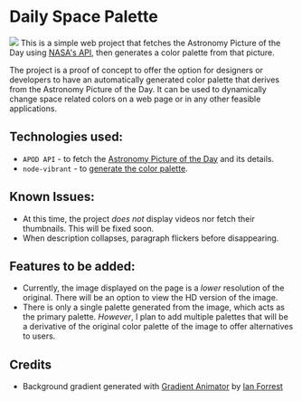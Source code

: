 # Daily Space Palette
![](https://i.ibb.co/rZpX39B/Screenshot-2021-11-14-at-16-20-25-Daily-Space-Palette.png)
This is a simple web project that fetches the Astronomy Picture of the Day using [NASA's API](https://api.nasa.gov/?ref=public-apis#browseAPI), then generates a color palette from that picture.

The project is a proof of concept to offer the option for designers or developers to have an automatically generated color palette that derives from the Astronomy Picture of the Day. It can be used to dynamically change space related colors on a web page or in any other feasible applications.

## Technologies used:
* `APOD API` - to fetch the [Astronomy Picture of the Day](https://apod.nasa.gov/apod/astropix.html) and its details.
* `node-vibrant` - to [generate the color palette](https://github.com/Vibrant-Colors/node-vibrant).

## Known Issues:
* At this time, the project *does not* display videos nor fetch their thumbnails. This will be fixed soon.
* When description collapses, paragraph flickers before disappearing.


## Features to be added:
* Currently, the image displayed on the page is a *lower* resolution of the original. There will be an option to view the HD version of the image.
* There is only a single palette generated from the image, which acts as the primary palette. *However*, I plan to add multiple palettes that will be a derivative of the original color palette of the image to offer alternatives to users.

## Credits
- Background gradient generated with [Gradient Animator](https://www.gradient-animator.com/) by [Ian Forrest](https://medium.com/@jensaxena/css-tutorial-animated-geometric-galaxy-background-ad3835c36ce1)

